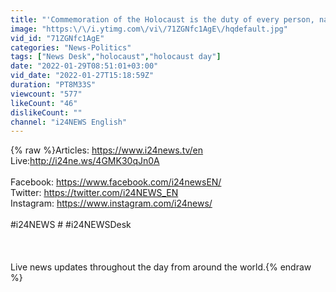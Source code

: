 ```yaml
---
title: "'Commemoration of the Holocaust is the duty of every person, nation across the globe'"
image: "https:\/\/i.ytimg.com\/vi\/71ZGNfc1AgE\/hqdefault.jpg"
vid_id: "71ZGNfc1AgE"
categories: "News-Politics"
tags: ["News Desk","holocaust","holocaust day"]
date: "2022-01-29T08:51:01+03:00"
vid_date: "2022-01-27T15:18:59Z"
duration: "PT8M33S"
viewcount: "577"
likeCount: "46"
dislikeCount: ""
channel: "i24NEWS English"
---
```

{% raw %}Articles: <a rel="nofollow" target="blank" href="https://www.i24news.tv/en">https://www.i24news.tv/en</a><br />Live:<a rel="nofollow" target="blank" href="http://i24ne.ws/4GMK30qJn0A">http://i24ne.ws/4GMK30qJn0A</a><br /><br />Facebook: <a rel="nofollow" target="blank" href="https://www.facebook.com/i24newsEN/">https://www.facebook.com/i24newsEN/</a><br />Twitter: <a rel="nofollow" target="blank" href="https://twitter.com/i24NEWS_EN">https://twitter.com/i24NEWS_EN</a><br />Instagram: <a rel="nofollow" target="blank" href="https://www.instagram.com/i24news/">https://www.instagram.com/i24news/</a><br /><br />#i24NEWS # #i24NEWSDesk<br /><br /><br /><br />Live news updates throughout the day from around the world.{% endraw %}
